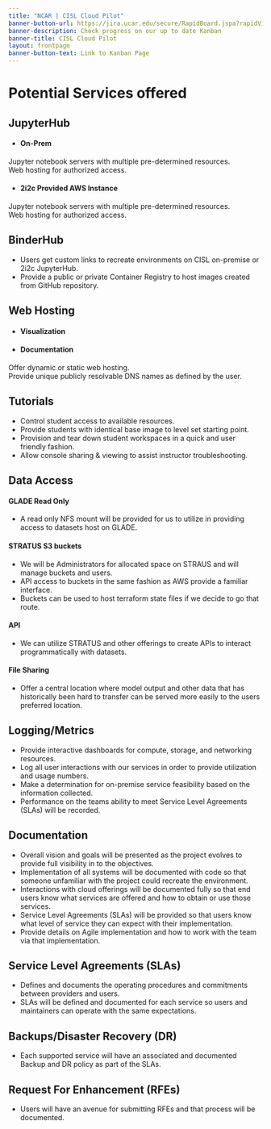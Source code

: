 ```yaml
---
title: "NCAR | CISL Cloud Pilot"
banner-button-url: https://jira.ucar.edu/secure/RapidBoard.jspa?rapidView=220&projectKey=CCPP
banner-description: Check progress on our up to date Kanban
banner-title: CISL Cloud Pilot
layout: frontpage
banner-button-text: Link to Kanban Page
---
```


# Potential Services offered

## JupyterHub

* #### On-Prem
Jupyter notebook servers with multiple pre-determined resources. <br>
Web hosting for authorized access.

* #### 2i2c Provided AWS Instance
Jupyter notebook servers with multiple pre-determined resources. <br>
Web hosting for authorized access.

## BinderHub
* Users get custom links to recreate environments on CISL on-premise or 2i2c JupyterHub. <br>
* Provide a public or private Container Registry to host images created from GitHub repository. <br>

## Web Hosting
* #### Visualization
* #### Documentation
Offer dynamic or static web hosting. <br>
Provide unique publicly resolvable DNS names as defined by the user. <br>

## Tutorials
* Control student access to available resources. <br>
* Provide students with identical base image to level set starting point. <br>
* Provision and tear down student workspaces in a quick and user friendly fashion. <br>
* Allow console sharing & viewing to assist instructor troubleshooting. <br>

## Data Access
#### GLADE Read Only
* A read only NFS mount will be provided for us to utilize in providing access to datasets host on GLADE.
#### STRATUS S3 buckets
* We will be Administrators for allocated space on STRAUS and will manage buckets and users. <br>
* API access to buckets in the same fashion as AWS provide a familiar interface. <br>
* Buckets can be used to host terraform state files if we decide to go that route. <br>
#### API
* We can utilize STRATUS and other offerings to create APIs to interact programmatically with datasets. <br>
#### File Sharing
* Offer a central location where model output and other data that has historically been hard to transfer can be served more easily to the users preferred location. 

## Logging/Metrics
* Provide interactive dashboards for compute, storage, and networking resources. <br>
* Log all user interactions with our services in order to provide utilization and usage numbers. <br>
* Make a determination for on-premise service feasibility based on the information collected. <br>
* Performance on the teams ability to meet Service Level Agreements (SLAs) will be recorded. 

## Documentation
* Overall vision and goals will be presented as the project evolves to provide full visibility in to the objectives. <br>
* Implementation of all systems will be documented with code so that someone unfamiliar with the project could recreate the environment. <br>
* Interactions with cloud offerings will be documented fully so that end users know what services are offered and how to obtain or use those services. <br>
* Service Level Agreements (SLAs) will be provided so that users know what level of service they can expect with their implementation. <br>
* Provide details on Agile implementation and how to work with the team via that implementation. <br>

## Service Level Agreements (SLAs) 
* Defines and documents the operating procedures and commitments between providers and users. <br>
* SLAs will be defined and documented for each service so users and maintainers can operate with the same expectations. <br>

## Backups/Disaster Recovery (DR)
* Each supported service will have an associated and documented Backup and DR policy as part of the SLAs.

## Request For Enhancement (RFEs)
* Users will have an avenue for submitting RFEs and that process will be documented.